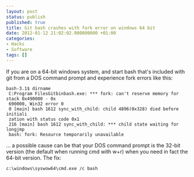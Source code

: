 ```yaml
---
layout: post
status: publish
published: true
title: Git bash crashes with fork error on windows 64 bit
date: 2012-01-12 21:02:02.000000000 +01:00
categories:
- Hacks
- Software
tags: []
---
```

If you are on a 64-bit windows system, and start bash that's included with git from a DOS command prompt and experience fork errors like this:

```
bash-3.1$ dirname
 C:Program FilesGitbinbash.exe: *** fork: can't reserve memory for stack 0x490000 - 0x
 690000, Win32 error 0
 0 [main] bash 1612 sync_with_child: child 4896(0x328) died before initiali
 zation with status code 0x1
 216 [main] bash 1612 sync_with_child: *** child state waiting for longjmp
 bash: fork: Resource temporarily unavailable
```

... a possible cause can be that your DOS command prompt is the 32-bit version (the default when running cmd with w+r) when you need in fact the 64-bit version. The fix:

```
c:\windows\syswow64\cmd.exe /c bash
```

